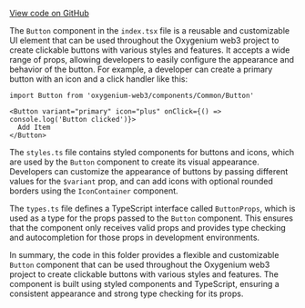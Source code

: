 [View code on GitHub](https://github.com/oxygenium-network/oxygenium-web3/.autodoc/docs/json/packages/web3-react/src/components/Common/Button)

The `Button` component in the `index.tsx` file is a reusable and customizable UI element that can be used throughout the Oxygenium web3 project to create clickable buttons with various styles and features. It accepts a wide range of props, allowing developers to easily configure the appearance and behavior of the button. For example, a developer can create a primary button with an icon and a click handler like this:

```tsx
import Button from 'oxygenium-web3/components/Common/Button'

<Button variant="primary" icon="plus" onClick={() => console.log('Button clicked')}>
  Add Item
</Button>
```

The `styles.ts` file contains styled components for buttons and icons, which are used by the `Button` component to create its visual appearance. Developers can customize the appearance of buttons by passing different values for the `$variant` prop, and can add icons with optional rounded borders using the `IconContainer` component.

The `types.ts` file defines a TypeScript interface called `ButtonProps`, which is used as a type for the props passed to the `Button` component. This ensures that the component only receives valid props and provides type checking and autocompletion for those props in development environments.

In summary, the code in this folder provides a flexible and customizable `Button` component that can be used throughout the Oxygenium web3 project to create clickable buttons with various styles and features. The component is built using styled components and TypeScript, ensuring a consistent appearance and strong type checking for its props.
